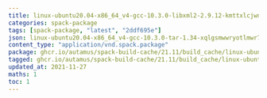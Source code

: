 ```yaml
---
title: linux-ubuntu20.04-x86_64_v4-gcc-10.3.0-libxml2-2.9.12-kmttxlcjwnyowyghmgg5wdmvdyks6o4u.spack:latest
categories: spack-package
tags: [spack-package, "latest", "2ddf695e"]
json: linux-ubuntu20.04-x86_64_v4-gcc-10.3.0-tar-1.34-xqlgsmwwryotlmwr7hwhixnyu7pjsx3n.spec.json
content_type: "application/vnd.spack.package"
package: ghcr.io/autamus/spack-build-cache/21.11/build_cache/linux-ubuntu20.04-x86_64_v4-gcc-10.3.0-libxml2-2.9.12-kmttxlcjwnyowyghmgg5wdmvdyks6o4u.spack:latest
tagged: ghcr.io/autamus/spack-build-cache/21.11/build_cache/linux-ubuntu20.04-x86_64_v4-gcc-10.3.0-libxml2-2.9.12-kmttxlcjwnyowyghmgg5wdmvdyks6o4u.spack:2ddf695e
updated_at: 2021-11-27
maths: 1
toc: 1
---
```

